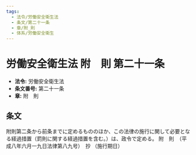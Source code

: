 ```yaml
---
tags:
  - 法令/労働安全衛生法
  - 条文/第二十一条
  - 章/附_則
  - 体系/労働安全衛生
---
```

# 労働安全衛生法 附　則 第二十一条

- **法令:** 労働安全衛生法
- **条文番号:** 第二十一条
- **章:** 附　則

## 条文
附則第二条から前条までに定めるもののほか、この法律の施行に関して必要となる経過措置（罰則に関する経過措置を含む。）は、政令で定める。
附　則　（平成八年六月一九日法律第八九号）　抄
（施行期日）

